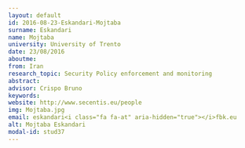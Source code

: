 ```yaml
---
layout: default 
id: 2016-08-23-Eskandari-Mojtaba
surname: Eskandari 
name: Mojtaba
university: University of Trento
date: 23/08/2016
aboutme: 
from: Iran
research_topic: Security Policy enforcement and monitoring
abstract: 
advisor: Crispo Bruno
keywords: 
website: http://www.secentis.eu/people
img: Mojtaba.jpg
email: eskandari<i class="fa fa-at" aria-hidden="true"></i>fbk.eu
alt: Mojtaba Eskandari 
modal-id: stud37
---
```

